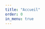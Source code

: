 ```yaml
---
title: "Accueil"
order: 0
in_menu: true
---
```

<body>
<div class="container">
    <div class="snow"></div>
    <div class="tree1"></div>
    <div class="tree2"></div>
    <div class="house">
      <div class="roof1">
        <div class="b1"></div>
        <div class="b2"></div>
      </div>
      <div class="wall1">
        <div class="w3">
          <div class="window1">
            <div class="glass1"></div>
          </div>
        </div>
      </div>
      <div class="wall2">
        <div class="light">
          <div class="w1">
            <div class="window">
              <div class="glass"></div>
            </div>
          </div>
          <div class="w2">
            <div class="window">
              <div class="glass"></div>
            </div>
          </div>
        </div>
        <div class="door">
          <div class="handle"></div>
        </div>
        <div class="snw1"></div>
        <div class="snw2"></div>
      </div>
      <div class="wall3">
        <div class="b3"></div>
        <div class="b4"></div>
        <div class="chimney">
          <div class="top">
            <div class="smoke">
              <div class="s1"></div>
              <div class="s2"></div>
              <div class="s3"></div>
            </div>
            <div class="shne1"></div>
            <div class="shne2"></div>
          </div>
        </div>
        <div class="sn">
          <div class="dr1"></div>
          <div class="dr2"></div>
          <div class="dr3"></div>
        </div>
        <div class="sn1">
          <div class="dr4"></div>
        </div>
        <div class="sh1"></div>
        <div class="sh2"></div>
        <div class="sh3"></div>
        <div class="sh4"></div>
        <div class="sh5"></div>
      </div>
    </div>
    <div class="snowfall"></div>
    <div class="cover"></div>
    <div class="bottom">
      <div class="bt1"></div>
      <div class="bt2"></div>
    </div>
    <div class="fence">
      <div class="fn1">
        <div class="screw"></div>
      </div>
      <div class="fn2">
        <div class="screw"></div>
      </div>
      <div class="fn3">
        <div class="screw"></div>
      </div>
      <div class="stck"></div>
    </div>




</body> 